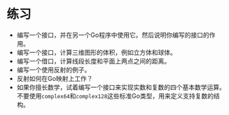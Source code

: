 # **练习**

- 编写一个接口，并在另一个Go程序中使用它。然后说明你编写的接口的作用。
- 编写一个接口，计算三维图形的体积，例如立方体和球体。
- 编写一个借口，计算线段长度和平面上两点之间的距离。
- 编写一个使用反射的例子。
- 反射如何在Go映射上工作？
- 如果你擅长数学，试着编写一个接口来实现实数和复数的四个基本数学运算。不要使用```complex64```和```complex128```这些标准Go类型，用来定义支持复数的结构。